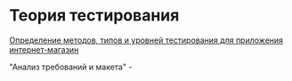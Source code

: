 # Теория тестирования

[Определение методов, типов и уровней тестирования для приложения интернет-магазин](https://docs.google.com/spreadsheets/d/1-FsrWBy0hergbA2X2Vox-Lz0od1KdoT01ZwXUSqUR6I/edit?usp=sharing)

"Анализ требований и макета" - 
